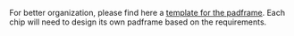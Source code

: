 For better organization, please find here a [template for the padframe](https://docs.google.com/presentation/d/1banxCIOqAh-Q1bHQZCd3pS0ioIPygH4U7oJaOUsFYaw/edit?usp=sharing). Each chip will need to design its own padframe based on the requirements.

